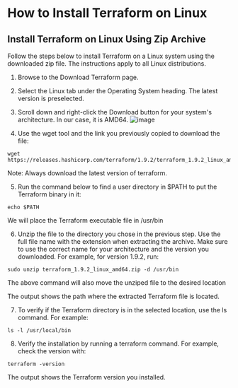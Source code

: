 # **How to Install Terraform on Linux**

## Install Terraform on Linux Using Zip Archive
Follow the steps below to install Terraform on a Linux system using the downloaded zip file. The instructions apply to all Linux distributions.

1. Browse to the Download Terraform page.

2. Select the Linux tab under the Operating System heading. The latest version is preselected.

3. Scroll down and right-click the Download button for your system's architecture. In our case, it is AMD64.
   ![image](https://github.com/user-attachments/assets/b9500baf-16f2-48e3-bafd-24cee6a48118)


4. Use the wget tool and the link you previously copied to download the file:
`````````````````````````
wget https://releases.hashicorp.com/terraform/1.9.2/terraform_1.9.2_linux_amd64.zip
``````````````````````````````````
Note: Always download the latest version of terraform.

5. Run the command below to find a user directory in $PATH to put the Terraform binary in it:
``````````````
echo $PATH
``````````````````````````````
We will place the Terraform executable file in /usr/bin

6. Unzip the file to the directory you chose in the previous step. Use the full file name with the extension when extracting the archive. Make sure to use the correct name for your architecture and the version you downloaded. For example, for version 1.9.2, run:
`````````````````````````````````````````````````````````````````
sudo unzip terraform_1.9.2_linux_amd64.zip -d /usr/bin
``````````````````````````````````````````````````````````````````

The above command will also move the unziped file to the desired location

The output shows the path where the extracted Terraform file is located.

7. To verify if the Terraform directory is in the selected location, use the ls command. For example:


`````````````````````````
ls -l /usr/local/bin
``````````````````````````

8. Verify the installation by running a terraform command. For example, check the version with:


```
terraform -version
```

The output shows the Terraform version you installed.

